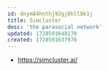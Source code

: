 ```yaml
---
id: dnym84hnthj92gj8hll8k1j
title: Simcluster
desc: 'the parasocial network'
updated: 1728591648170
created: 1728591637976
---
```


- https://simcluster.ai/